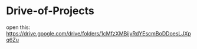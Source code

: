 # Drive-of-Projects
open this: https://drive.google.com/drive/folders/1cMfzXMBijvRdYEscmBoDDoesLJXpq6Zu
